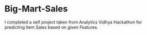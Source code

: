 # Big-Mart-Sales

I completed a self project taken from Analytics Vidhya Hackathon for predicting Item Sales based on given Features.
